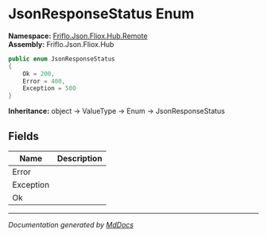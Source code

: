 ﻿<!--  
  <auto-generated>   
    The contents of this file were generated by a tool.  
    Changes to this file may be list if the file is regenerated  
  </auto-generated>   
-->

# JsonResponseStatus Enum

**Namespace:** [Friflo.Json.Fliox.Hub.Remote](../index.md)  
**Assembly:** Friflo.Json.Fliox.Hub

```csharp
public enum JsonResponseStatus
{
    Ok = 200,
    Error = 400,
    Exception = 500
}
```

**Inheritance:** object → ValueType → Enum → JsonResponseStatus

## Fields

| Name      | Description |
| --------- | ----------- |
| Error     |             |
| Exception |             |
| Ok        |             |

___

*Documentation generated by [MdDocs](https://github.com/ap0llo/mddocs)*
